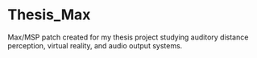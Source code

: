 # Thesis_Max
Max/MSP patch created for my thesis project studying auditory distance perception, virtual reality, and audio output systems.
